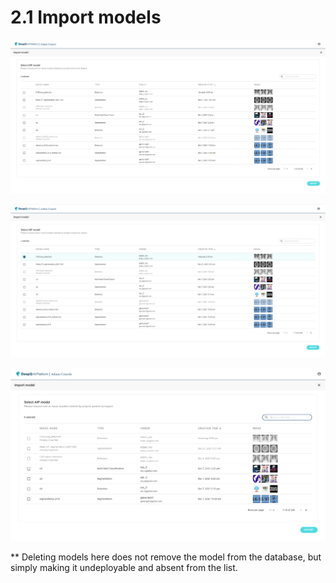 # 2.1 Import models

![Deployable model list of DeepQ AI platform](<../.gitbook/assets/image (3) (1).png>)





![](<../.gitbook/assets/image (2) (1).png>)

![](<../.gitbook/assets/image (18).png>)

\*\* Deleting models here does not remove the model from the database, but simply making it undeployable and absent from the list.
